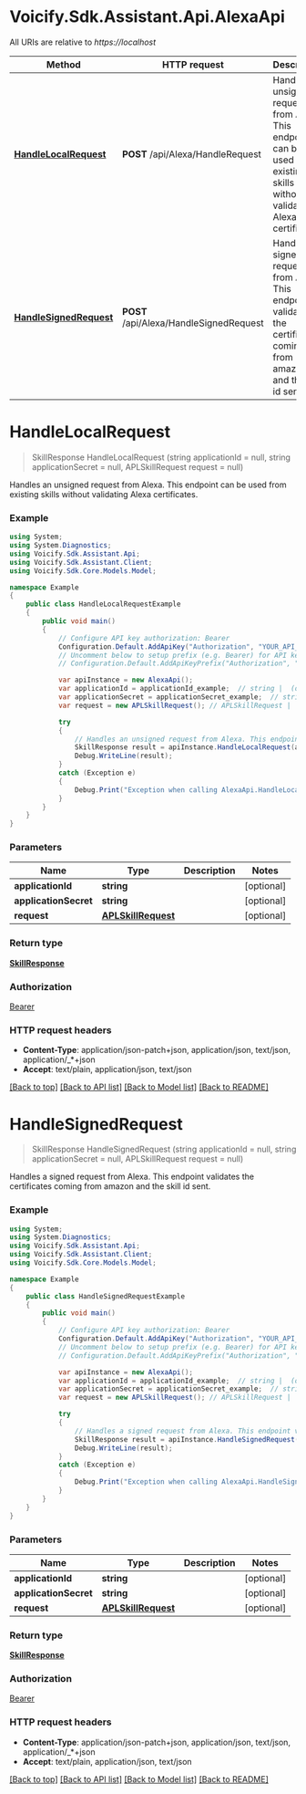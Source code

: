 # Voicify.Sdk.Assistant.Api.AlexaApi

All URIs are relative to *https://localhost*

Method | HTTP request | Description
------------- | ------------- | -------------
[**HandleLocalRequest**](AlexaApi.md#handlelocalrequest) | **POST** /api/Alexa/HandleRequest | Handles an unsigned request from Alexa. This endpoint can be used from existing skills without validating Alexa certificates.
[**HandleSignedRequest**](AlexaApi.md#handlesignedrequest) | **POST** /api/Alexa/HandleSignedRequest | Handles a signed request from Alexa. This endpoint validates the certificates coming from amazon and the skill id sent.


<a name="handlelocalrequest"></a>
# **HandleLocalRequest**
> SkillResponse HandleLocalRequest (string applicationId = null, string applicationSecret = null, APLSkillRequest request = null)

Handles an unsigned request from Alexa. This endpoint can be used from existing skills without validating Alexa certificates.

### Example
```csharp
using System;
using System.Diagnostics;
using Voicify.Sdk.Assistant.Api;
using Voicify.Sdk.Assistant.Client;
using Voicify.Sdk.Core.Models.Model;

namespace Example
{
    public class HandleLocalRequestExample
    {
        public void main()
        {
            // Configure API key authorization: Bearer
            Configuration.Default.AddApiKey("Authorization", "YOUR_API_KEY");
            // Uncomment below to setup prefix (e.g. Bearer) for API key, if needed
            // Configuration.Default.AddApiKeyPrefix("Authorization", "Bearer");

            var apiInstance = new AlexaApi();
            var applicationId = applicationId_example;  // string |  (optional) 
            var applicationSecret = applicationSecret_example;  // string |  (optional) 
            var request = new APLSkillRequest(); // APLSkillRequest |  (optional) 

            try
            {
                // Handles an unsigned request from Alexa. This endpoint can be used from existing skills without validating Alexa certificates.
                SkillResponse result = apiInstance.HandleLocalRequest(applicationId, applicationSecret, request);
                Debug.WriteLine(result);
            }
            catch (Exception e)
            {
                Debug.Print("Exception when calling AlexaApi.HandleLocalRequest: " + e.Message );
            }
        }
    }
}
```

### Parameters

Name | Type | Description  | Notes
------------- | ------------- | ------------- | -------------
 **applicationId** | **string**|  | [optional] 
 **applicationSecret** | **string**|  | [optional] 
 **request** | [**APLSkillRequest**](APLSkillRequest.md)|  | [optional] 

### Return type

[**SkillResponse**](SkillResponse.md)

### Authorization

[Bearer](../README.md#Bearer)

### HTTP request headers

 - **Content-Type**: application/json-patch+json, application/json, text/json, application/_*+json
 - **Accept**: text/plain, application/json, text/json

[[Back to top]](#) [[Back to API list]](../README.md#documentation-for-api-endpoints) [[Back to Model list]](../README.md#documentation-for-models) [[Back to README]](../README.md)

<a name="handlesignedrequest"></a>
# **HandleSignedRequest**
> SkillResponse HandleSignedRequest (string applicationId = null, string applicationSecret = null, APLSkillRequest request = null)

Handles a signed request from Alexa. This endpoint validates the certificates coming from amazon and the skill id sent.

### Example
```csharp
using System;
using System.Diagnostics;
using Voicify.Sdk.Assistant.Api;
using Voicify.Sdk.Assistant.Client;
using Voicify.Sdk.Core.Models.Model;

namespace Example
{
    public class HandleSignedRequestExample
    {
        public void main()
        {
            // Configure API key authorization: Bearer
            Configuration.Default.AddApiKey("Authorization", "YOUR_API_KEY");
            // Uncomment below to setup prefix (e.g. Bearer) for API key, if needed
            // Configuration.Default.AddApiKeyPrefix("Authorization", "Bearer");

            var apiInstance = new AlexaApi();
            var applicationId = applicationId_example;  // string |  (optional) 
            var applicationSecret = applicationSecret_example;  // string |  (optional) 
            var request = new APLSkillRequest(); // APLSkillRequest |  (optional) 

            try
            {
                // Handles a signed request from Alexa. This endpoint validates the certificates coming from amazon and the skill id sent.
                SkillResponse result = apiInstance.HandleSignedRequest(applicationId, applicationSecret, request);
                Debug.WriteLine(result);
            }
            catch (Exception e)
            {
                Debug.Print("Exception when calling AlexaApi.HandleSignedRequest: " + e.Message );
            }
        }
    }
}
```

### Parameters

Name | Type | Description  | Notes
------------- | ------------- | ------------- | -------------
 **applicationId** | **string**|  | [optional] 
 **applicationSecret** | **string**|  | [optional] 
 **request** | [**APLSkillRequest**](APLSkillRequest.md)|  | [optional] 

### Return type

[**SkillResponse**](SkillResponse.md)

### Authorization

[Bearer](../README.md#Bearer)

### HTTP request headers

 - **Content-Type**: application/json-patch+json, application/json, text/json, application/_*+json
 - **Accept**: text/plain, application/json, text/json

[[Back to top]](#) [[Back to API list]](../README.md#documentation-for-api-endpoints) [[Back to Model list]](../README.md#documentation-for-models) [[Back to README]](../README.md)

